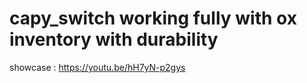 # capy_switch working fully with ox inventory with durability



showcase : https://youtu.be/hH7yN-p2gys
